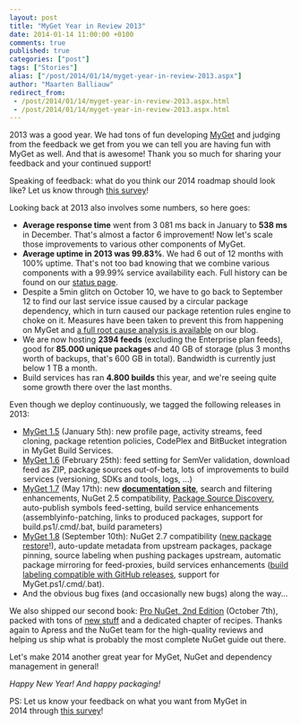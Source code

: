 ```yaml
---
layout: post
title: "MyGet Year in Review 2013"
date: 2014-01-14 11:00:00 +0100
comments: true
published: true
categories: ["post"]
tags: ["Stories"]
alias: ["/post/2014/01/14/myget-year-in-review-2013.aspx"]
author: "Maarten Balliauw"
redirect_from:
 - /post/2014/01/14/myget-year-in-review-2013.aspx.html
 - /post/2014/01/14/myget-year-in-review-2013.aspx.html
---
```


<p>2013 was a good year. We had tons of fun developing <a href="https://www.myget.org" target="_blank">MyGet</a> and judging from the feedback we get from you we can tell you are having fun with MyGet as well. And that is awesome! Thank you so much for sharing your feedback and your continued support!</p><p>Speaking of feedback: what do you think our 2014 roadmap should look like? Let us know through <a href="http://www.instant.ly/s/ToCKn">this survey</a>!</p><p>Looking back at 2013 also involves some numbers, so here goes:</p><ul><li><strong>Average response time</strong> went from 3 081 ms back in January to <strong>538 ms</strong> in December. That's almost a factor 6 improvement! Now let's scale those improvements to various other components of MyGet.</li><li><strong>Average uptime in 2013 was 99.83%</strong>. We had 6 out of 12 months with 100% uptime. That's not too bad knowing that we combine various components with a 99.99% service availability each. Full history can be found on our <a href="http://status.myget.org/519401" target="_blank">status page</a>.</li><li>Despite a 5min glitch on October 10, we have to go back to September 12 to find our last service issue caused by a circular package dependency, which in turn&nbsp;caused&nbsp;our package retention rules engine to choke on it. Measures have been taken to prevent this from happening on MyGet and <a href="/post/2013/09/12/Downtime-September-11-and-12-2013-Root-cause.aspx" target="_blank">a full root cause analysis is available</a> on our blog.</li><li>We are now hosting <strong>2394 feeds</strong> (excluding the Enterprise plan feeds), good for<strong> 85.000 unique packages</strong> and 40 GB of storage (plus 3 months worth of backups, that's 600 GB in total). Bandwidth is currently just below 1 TB a month.</li><li>Build services has ran <strong>4.800 builds</strong> this year, and we're seeing quite some growth there over the last months.</li></ul><p>Even though we deploy continuously, we tagged the following releases in 2013:<ul><li><a href="http://docs.myget.org/docs/release-notes/myget-1.5" target="_blank">MyGet 1.5</a> (January 5th):&nbsp;new profile page, activity streams, feed cloning, package retention policies, CodePlex and BitBucket integration in MyGet Build Services.</li><li><a href="http://docs.myget.org/docs/release-notes/myget-1.6" target="_blank">MyGet 1.6</a> (February 25th): feed setting for SemVer validation, download feed as ZIP, package sources out-of-beta, lots of improvements to build services (versioning, SDKs and tools, logs, ...)</li><li><a href="http://docs.myget.org/docs/release-notes/myget-1.7" target="_blank">MyGet 1.7</a> (May 17th): new <a href="http://docs.myget.org/" target="_blank"><strong>documentation site</strong></a>, search and filtering enhancements, NuGet 2.5 compatibility, <a href="http://psd.myget.org/" target="_blank">Package Source Discovery</a>, auto-publish symbols feed-setting, build service enhancements (assemblyinfo-patching, links to produced packages, support for build.ps1/.cmd/.bat, build parameters)</li><li><a href="http://docs.myget.org/docs/release-notes/myget-1.8" target="_blank">MyGet 1.8</a> (September 10th): NuGet 2.7 compatibility (<a href="http://docs.myget.org/docs/reference/build-services#Package_Restore" target="_blank">new package restore</a>!), auto-update metadata from upstream packages, package pinning, source labeling when pushing packages upstream, automatic package mirroring for feed-proxies, build services enhancements (<a href="http://docs.myget.org/docs/reference/build-services#Source_labeling_(tagging)" target="_blank">build labeling compatible with GitHub releases</a>, support for MyGet.ps1/.cmd/.bat).</li><li>And the obvious bug fixes (and occasionally new bugs)&nbsp;along the way...</li></ul><p>We also shipped our second book: <a href="http://amzn.to/pronuget2" target="_blank">Pro NuGet, 2nd Edition</a> (October 7th), packed with tons of <a href="http://blog.maartenballiauw.be/" target="_blank">new stuff</a> and a dedicated chapter of recipes. Thanks again to Apress and the NuGet team for the high-quality reviews and helping us ship what is probably the most complete NuGet guide out there.</p><p>Let's make 2014 another great year for MyGet, NuGet and dependency management in general!</p><p><em>Happy New Year! And happy packaging!</em></p><p>PS: Let us know your feedback on what&nbsp;you want from MyGet in 2014&nbsp;through <a href="http://www.instant.ly/s/ToCKn">this survey</a>!</p>

